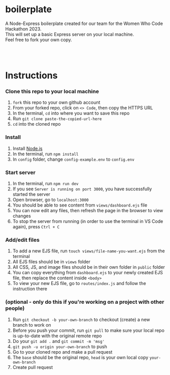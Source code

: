 # boilerplate
A Node-Express boilerplate created for our team for the Women Who Code Hackathon 2023.<br>
This will set up a basic Express server on your local machine.<br>
Feel free to fork your own copy.

<br><br>

# Instructions

### Clone this repo to your local machine
1. `fork` this repo to your own github account
2. From your forked repo, click on `<> Code`, then copy the HTTPS URL
3. In the terminal, `cd` into where you want to save this repo
4. Run `git clone paste-the-copied-url-here`
5. `cd` into the cloned repo

### Install
1. Install [Node.js](https://nodejs.org/en)
2. In the terminal, run `npm install`
3. In `config` folder, change `config-example.env` to `config.env`

### Start server
1. In the terminal, run `npm run dev`
2. If you see `Server is running on port 3000`, you have successfully started the server 
3. Open browser, go to `localhost:3000`
4. You should be able to see content from `views/dashboard.ejs` file
5. You can now edit any files, then refresh the page in the browser to view changes
6. To stop the server from running (in order to use the terminal in VS Code again), press `Ctrl + C`

### Add/edit files
1. To add a new EJS file, run `touch views/file-name-you-want.ejs` from the terminal
2. All EJS files should be in `views` folder
3. All CSS, JS, and image files should be in their own folder in `public` folder
4. You can copy everything from `dashboard.ejs` to your newly created EJS file, then replace the content inside `<body>`
5. To view your new EJS file, go to `routes/index.js` and follow the instruction there

### (optional - only do this if you're working on a project with other people)
1. Run `git checkout -b your-own-branch` to checkout (create) a new branch to work on
2. Before you push your commit, run `git pull` to make sure your local repo is up-to-date with the original remote repo
3. Do your `git add .` and `git commit -m 'msg'`
4. `git push -u origin your-own-branch` to push
5. Go to your cloned repo and make a pull request
6. The `base` should be the original repo, `head` is your own local copy `your-own-branch`
7. Create pull request